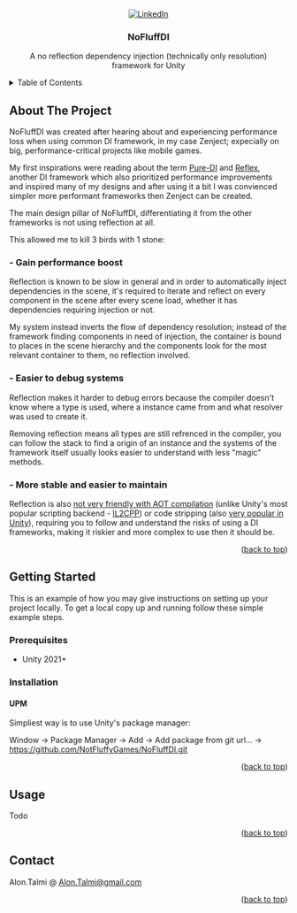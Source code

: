 <!-- Improved compatibility of back to top link: See: https://github.com/othneildrew/Best-README-Template/pull/73 -->
<a name="readme-top"></a>

<!-- PROJECT LOGO -->
<br />
<div align="center">

[![LinkedIn][linkedin-shield]][linkedin-url]

<h3 align="center">NoFluffDI</h3>
  <p align="center">
    A no reflection dependency injection (technically only resolution) framework for Unity
  </p>
</div>

<!-- TABLE OF CONTENTS -->
<details>
  <summary>Table of Contents</summary>
  <ol>
    <li>
      <a href="#about-the-project">About The Project</a>
    </li>
    <li>
      <a href="#getting-started">Getting Started</a>
      <ul>
        <li><a href="#prerequisites">Prerequisites</a></li>
        <li><a href="#installation">Installation</a></li>
      </ul>
    </li>
    <li><a href="#usage">Usage</a></li>
    <li><a href="#contact">Contact</a></li>
  </ol>
</details>



<!-- ABOUT THE PROJECT -->
## About The Project

NoFluffDI was created after hearing about and experiencing performance loss when using common DI framework, in my case Zenject; expecially on big, performance-critical projects like mobile games.

My first inspirations were reading about the term <a href="https://blog.ploeh.dk/2014/06/10/pure-di/">Pure-DI</a> and <a href="https://github.com/gustavopsantos/Reflex">Reflex</a>, another DI framework which also prioritized performance improvements and inspired many of my designs and after using it a bit I was convienced simpler more performant frameworks then Zenject can be created.

The main design pillar of NoFluffDI, differentiating it from the other frameworks is not using reflection at all.

This allowed me to kill 3 birds with 1 stone:

### - Gain performance boost
Reflection is known to be slow in general and in order to automatically inject dependencies in the scene, it's required to iterate and reflect on every component in the scene after every scene load, whether it has dependencies requiring injection or not.

My system instead inverts the flow of dependency resolution; instead of the framework finding components in need of injection, the container is bound to places in the scene hierarchy and the components look for the most relevant container to them, no reflection involved.

### - Easier to debug systems
Reflection makes it harder to debug errors because the compiler doesn't know where a type is used, where a instance came from and what resolver was used to create it.

Removing reflection means all types are still refrenced in the compiler, you can follow the stack to find a origin of an instance and the systems of the framework itself usually looks easier to understand with less "magic" methods.

### - More stable and easier to maintain
Reflection is also <a href="https://github.com/dotnet/runtime/blob/main/src/coreclr/nativeaot/docs/reflection-in-aot-mode.md">not very friendly with AOT compilation</a> (unlike Unity's most popular scripting backend - <a href=https://docs.unity3d.com/Manual/ScriptingRestrictions.html>IL2CPP</a>) or code stripping (also <a href=https://docs.unity3d.com/Manual/ManagedCodeStripping.html>very popular in Unity</a>), requiring you to follow and understand the risks of using a DI frameworks, making it riskier and more complex to use then it should be.

<p align="right">(<a href="#readme-top">back to top</a>)</p>

<!-- GETTING STARTED -->
## Getting Started

This is an example of how you may give instructions on setting up your project locally.
To get a local copy up and running follow these simple example steps.

### Prerequisites

* Unity 2021+

### Installation

#### UPM

Simpliest way is to use Unity's package manager:

Window -> Package Manager -> Add -> Add package from git url... -> https://github.com/NotFluffyGames/NoFluffDI.git

<p align="right">(<a href="#readme-top">back to top</a>)</p>

<!-- USAGE EXAMPLES -->
## Usage

Todo

<p align="right">(<a href="#readme-top">back to top</a>)</p>

<!-- CONTACT -->
## Contact

Alon.Talmi @ Alon.Talmi@gmail.com

<p align="right">(<a href="#readme-top">back to top</a>)</p>

<!-- MARKDOWN LINKS & IMAGES -->
<!-- https://www.markdownguide.org/basic-syntax/#reference-style-links -->
[linkedin-shield]: https://img.shields.io/badge/-LinkedIn-black.svg?style=for-the-badge&logo=linkedin&colorB=555
[linkedin-url]: https://www.linkedin.com/in/alon-talmi/
